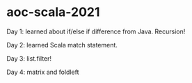 # aoc-scala-2021

Day 1:  learned about if/else if difference from Java.  Recursion!

Day 2:  learned Scala match statement.  

Day 3:  list.filter!

Day 4:  matrix and foldleft
